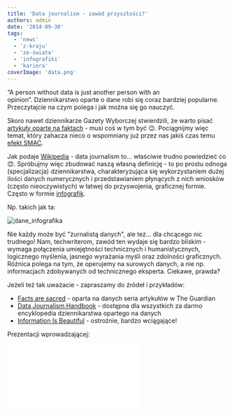```yaml
---
title: 'Data journalism - zawód przyszłości?'
authors: admin
date: '2014-09-30'
tags:
  - 'news'
  - 'z-kraju'
  - 'ze-świata'
  - 'infografiki'
  - 'kariera'
coverImage: 'data.png'
---
```


“A person without data is just another person with an opinion”. Dziennikarstwo
oparte o dane robi się coraz bardziej popularne. Przeczytajcie na czym polega i
jak można się go nauczyć.

<!--truncate-->

Skoro nawet dziennikarze Gazety Wyborczej stwierdzili, że warto pisać
[artykuły oparte na faktach](http://biqdata.pl/) - musi coś w tym być 😉.
Pociągnijmy więc temat, który zahacza nieco o wspomniany już przez nas jakiś
czas temu [efekt SMAC](http://techwriter.pl/kwestia-smacu/).

Jak podaje [Wikipedia](http://en.wikipedia.org/wiki/Data_journalism) - data
journalism to... właściwie trudno powiedzieć co 😊. Spróbujmy więc zbudować
naszą własną definicję - to po prostu odnoga (specjalizacja) dziennikarstwa,
charakteryzująca się wykorzystaniem dużej ilości danych numerycznych i
przedstawianiem płynących z nich wniosków (często nieoczywistych) w łatwej do
przyswojenia, graficznej formie. Często w formie
[infografik](http://techwriter.pl/infografiki/).

Np. takich jak ta:

![dane_infografika](images/dane_infografika.gif)

Nie każdy może być "żurnalistą danych", ale też... dla chcącego nic trudnego!
Nam, techwriterom, zawód ten wydaje się bardzo bliskim - wymaga połączenia
umiejętności technicznych i humanistycznych, logicznego myślenia, jasnego
wyrażania myśli oraz zdolności graficznych. Różnica polega na tym, że operujemy
na surowych danych, a nie np. informacjach zdobywanych od technicznego eksperta.
Ciekawe, prawda?

Jeżeli też tak uważacie - zapraszamy do źródeł i przykładów:

- [Facts are sacred](http://www.theguardian.com/news/series/facts-are-sacred) -
  oparta na danych seria artykułów w The Guardian
- [Data Journalism Handbook](http://datajournalismhandbook.org/) - dostępna dla
  wszystkich za darmo encyklopedia dziennikarstwa opartego na danych
- [Information Is Beautiful](http://www.informationisbeautiful.net/) -
  ostrożnie, bardzo wciągające!

Prezentacji wprowadzającej:

<iframe style={{border: '1px solid #CCC', borderWidth: '1px', marginBottom: '5px', maxWidth: '100%'}} src="//www.slideshare.net/slideshow/embed_code/29022739" height={356} width={427} allowFullScreen frameBorder={0} marginWidth={0} marginHeight={0} scrolling="no" />

**[ODC BarCamp 2013 - Introduction to Data Journalism](https://www.slideshare.net/opendevcam/odc-barcamp-2013-introduction-to-data-journalism 'ODC BarCamp 2013 - Introduction to Data Journalism')**
from **[Open Development Cambodia](http://www.slideshare.net/opendevcam)**

Prezentacji praktycznej:

<iframe style={{border: '1px solid #CCC', borderWidth: '1px', marginBottom: '5px', maxWidth: '100%'}} src="//www.slideshare.net/slideshow/embed_code/8795039" height={356} width={427} allowFullScreen frameBorder={0} marginWidth={0} marginHeight={0} scrolling="no" />

**[Data Journalism](https://www.slideshare.net/m.lewis/data-journalism-8795039 'Data Journalism')**
from **[Mitzi Lewis](http://www.slideshare.net/m.lewis)**

A teraz, skoro rozpoczęliśmy cytatem to i cytatem zakończmy:

> “In God we trust; all others bring data.”
>
> ― [W. Edwards Deming](http://en.wikipedia.org/wiki/W._Edwards_Deming)

... podając jeszcze na dokładkę jedyne chyba polskojezyczne źródło wiedzy na ten
temat - [datablog.pl](http://datablog.pl/). Lubimy to!
